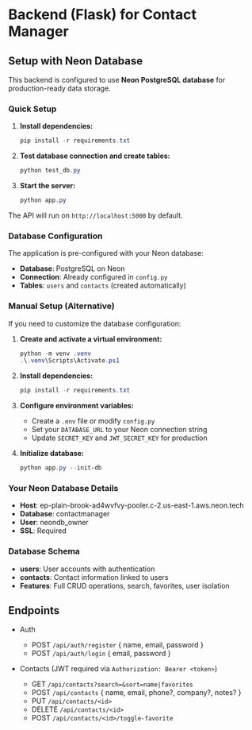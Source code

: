 # Backend (Flask) for Contact Manager

## Setup with Neon Database

This backend is configured to use **Neon PostgreSQL database** for production-ready data storage.

### Quick Setup

1. **Install dependencies:**
   ```powershell
   pip install -r requirements.txt
   ```

2. **Test database connection and create tables:**
   ```powershell
   python test_db.py
   ```

3. **Start the server:**
   ```powershell
   python app.py
   ```

The API will run on `http://localhost:5000` by default.

### Database Configuration

The application is pre-configured with your Neon database:
- **Database**: PostgreSQL on Neon
- **Connection**: Already configured in `config.py`
- **Tables**: `users` and `contacts` (created automatically)

### Manual Setup (Alternative)

If you need to customize the database configuration:

1. **Create and activate a virtual environment:**
   ```powershell
   python -m venv .venv
   .\.venv\Scripts\Activate.ps1
   ```

2. **Install dependencies:**
   ```powershell
   pip install -r requirements.txt
   ```

3. **Configure environment variables:**
   - Create a `.env` file or modify `config.py`
   - Set your `DATABASE_URL` to your Neon connection string
   - Update `SECRET_KEY` and `JWT_SECRET_KEY` for production

4. **Initialize database:**
   ```powershell
   python app.py --init-db
   ```

### Your Neon Database Details

- **Host**: ep-plain-brook-ad4wvfvy-pooler.c-2.us-east-1.aws.neon.tech
- **Database**: contactmanager
- **User**: neondb_owner
- **SSL**: Required

### Database Schema

- **users**: User accounts with authentication
- **contacts**: Contact information linked to users
- **Features**: Full CRUD operations, search, favorites, user isolation

## Endpoints

- Auth
  - POST `/api/auth/register` { name, email, password }
  - POST `/api/auth/login` { email, password }

- Contacts (JWT required via `Authorization: Bearer <token>`) 
  - GET `/api/contacts?search=&sort=name|favorites`
  - POST `/api/contacts` { name, email, phone?, company?, notes? }
  - PUT `/api/contacts/<id>`
  - DELETE `/api/contacts/<id>`
  - POST `/api/contacts/<id>/toggle-favorite`


